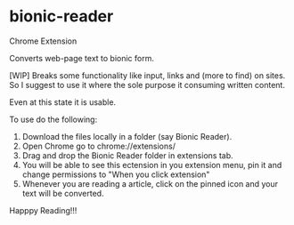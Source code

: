 # bionic-reader
Chrome Extension

Converts web-page text to bionic form. 

[WIP]
Breaks some functionality like input, links and (more to find) on sites. So I suggest to use it where the sole purpose it consuming written content.

Even at this state it is usable.

To use do the following:

1. Download the files locally in a folder (say Bionic Reader).
2. Open Chrome go to chrome://extensions/
3. Drag and drop the Bionic Reader folder in extensions tab.
4. You will be able to see this ectension in you extension menu, pin it and change permissions to "When you click extension"
5. Whenever you are reading a article, click on the pinned icon and your text will be converted.

Happpy Reading!!!
